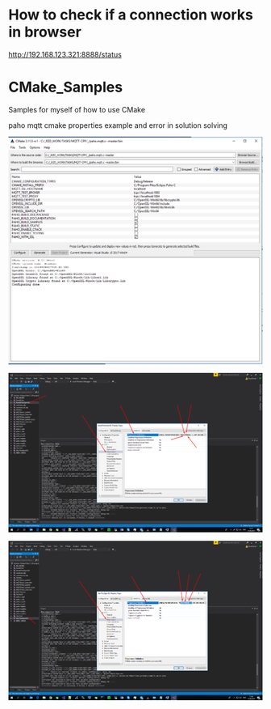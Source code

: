 # How to check if a connection works in browser

http://192.168.123.321:8888/status

# CMake_Samples
Samples for myself of how to use CMake

paho mqtt cmake properties example and error in solution solving

![](Screenshot_72.png)

![](Screenshot_71.png)

![](Screenshot_70.png)

